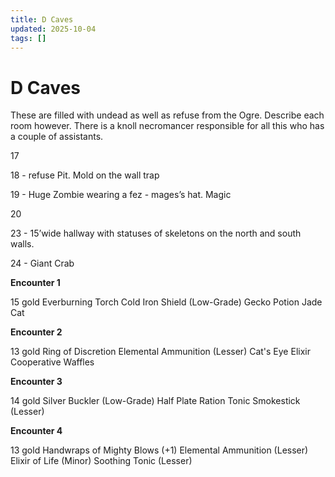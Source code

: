 ```yaml
---
title: D Caves
updated: 2025-10-04
tags: []
---
```


# D Caves


These are filled with undead as well as refuse from the Ogre. Describe each room however. There is a knoll necromancer responsible for all this who has a couple of assistants.

17


18 - refuse Pit. Mold on the wall trap


19 - Huge Zombie wearing a fez - mages’s hat. Magic

20


23 - 15’wide hallway with statuses of skeletons on the north and south walls.

24 - Giant Crab


**Encounter 1**

15 gold
Everburning Torch
Cold Iron Shield (Low-Grade)
Gecko Potion
Jade Cat

**Encounter 2**

13 gold
Ring of Discretion
Elemental Ammunition (Lesser)
Cat's Eye Elixir
Cooperative Waffles

**Encounter 3**

14 gold
Silver Buckler (Low-Grade)
Half Plate
Ration Tonic
Smokestick (Lesser)

**Encounter 4**

13 gold
Handwraps of Mighty Blows (+1)
Elemental Ammunition (Lesser)
Elixir of Life (Minor)
Soothing Tonic (Lesser)
